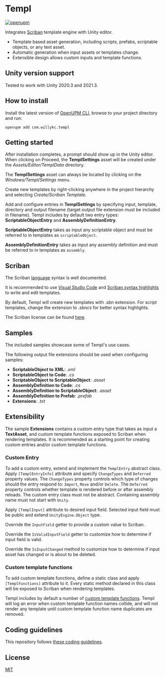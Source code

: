 # Templ

[![openupm](https://img.shields.io/npm/v/com.willykc.templ?label=openupm&registry_uri=https://package.openupm.com)](https://openupm.com/packages/com.willykc.templ/)

Integrates [Scriban](https://github.com/scriban/scriban/) template engine with Unity editor.

* Template based asset generation, including scripts, prefabs, scriptable objects, or any text asset.
* Automatic generation when input assets or templates change.
* Extensible design allows custom inputs and template functions.

## Unity version support

Tested to work with Unity 2020.3 and 2021.3.

## How to install

Install the latest version of [OpenUPM CLI](https://openupm.com/docs/getting-started.html#installing-openupm-cli), browse to your project directory and run:

```shell
openupm add com.willykc.templ
```

## Getting started

After installation completes, a prompt should show up in the Unity editor. When clicking on Proceed, the **TemplSettings** asset will be created under the *Assets/Editor/TemplData* directory.

The **TemplSettings** asset can always be located by clicking on the *Windows/Templ/Settings* menu.

Create new templates by right-clicking anywhere in the project hierarchy and selecting *Create/Scriban Template*.

Add and configure entries in **TemplSettings** by specifying input, template, directory and output filename (target output file extension must be included in filename). Templ includes by default two entry types: **ScriptableObjectEntry** and **AssemblyDefinitionEntry**.

**ScriptableObjectEntry** takes as input any scriptable object and must be referred to in templates as `scriptableObject`.

**AssemblyDefinitionEntry** takes as input any assembly definition and must be referred to in templates as `assembly`.

## Scriban

The Scriban [language](https://github.com/scriban/scriban/blob/master/doc/language.md) syntax is well documented.

It is recommended to use [Visual Studio Code](https://code.visualstudio.com/) and [Scriban syntax highlights](https://marketplace.visualstudio.com/items?itemName=xoofx.scriban) to write and edit templates.

By default, Templ will create new templates with *.sbn* extension. For script templates, change the extension to *.sbncs* for better syntax highlights.

The Scriban license can be found [here](https://github.com/scriban/scriban/blob/master/license.txt).

## Samples

The included samples showcase some of Templ's use cases.

The following output file extensions should be used when configuring samples:

* **ScriptableObject to XML**: *.xml*
* **ScriptableObject to Code**: *.cs*
* **ScriptableObject to ScriptableObject**: *.asset*
* **AssemblyDefinition to Code**: *.cs*
* **AssemblyDefinition to ScriptableObject**: *.asset*
* **AssemblyDefinition to Prefab**: *.prefab*
* **Extensions**: *.txt*

## Extensibility

The sample **Extensions** contains a custom entry type that takes as input a **TextAsset**, and custom template functions exposed to Scriban when rendering templates. It is recommended as a starting point for creating custom entries and/or custom template functions.

### Custom Entry

To add a custom entry, extend and implement the `TemplEntry` abstract class. Apply `[TemplEntryInfo]` attribute and specify `ChangeTypes` and `Deferred` property values. The `ChangeTypes` property controls which type of changes should the entry respond to: `Import`, `Move` and/or `Delete`. The `Deferred` property controls whether template is rendered before or after assembly reloads. The custom entry class must not be abstract. Containing assembly name must not start with `Unity`.

Apply `[TemplInput]` attribute to desired input field. Selected input field must be public and extend `UnityEngine.Object` type.

Override the `InputField` getter to provide a custom value to Scriban.

Override the `IsValidInputField` getter to customize how to determine if input field is valid.

Override the `IsInputChanged` method to customize how to determine if input asset has changed or is about to be deleted.

### Custom template functions

To add custom template functions, define a static class and apply `[TemplFunctions]` attribute to it. Every static method declared in this class will be exposed to Scriban when rendering templates.

Templ includes by default a number of [custom template functions](Editor/TemplFunctions.cs). Templ will log an error when custom template function names collide, and will not render any template until custom template function name duplicates are removed.

## Coding guidelines

This repository follows [these coding guidelines](https://github.com/raywenderlich/c-sharp-style-guide).

## License

[MIT](LICENSE)

